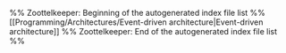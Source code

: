 %% Zoottelkeeper: Beginning of the autogenerated index file list  %%
 [[Programming/Architectures/Event-driven architecture|Event-driven architecture]]
%% Zoottelkeeper: End of the autogenerated index file list  %%
